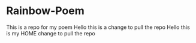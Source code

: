 # Rainbow-Poem
This is a repo for my poem
Hello this is a change to pull the repo
Hello this is my HOME change to pull the repo
